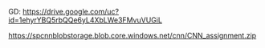 GD: https://drive.google.com/uc?id=1ehyrYBQ5rbQQe6yL4XbLWe3FMvuVUGiL

https://spcnnblobstorage.blob.core.windows.net/cnn/CNN_assignment.zip
